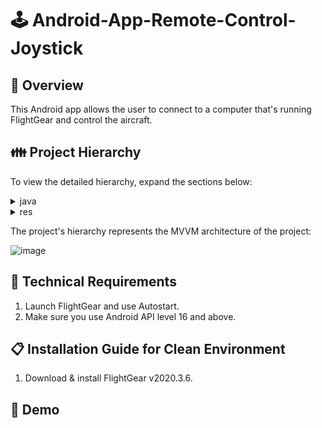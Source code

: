 # :joystick: Android-App-Remote-Control-Joystick
## 🔎 Overview
This Android app allows the user to connect to a computer that's running FlightGear and control the aircraft.


## 👪 Project Hierarchy

To view the detailed hierarchy, expand the sections below:
<details>
<summary>java</summary>
  
<p>

<details>
<summary>model</summary>
<p>

```
FGModel.java
```
</p>
</details>
  
<details>
<summary>viewModel</summary>
<p>

```
ViewModel.java
```

</p>
</details>
   
   <details>
<summary>views</summary>
<p>

```
Joystick.java
MainActivity.java
SteeringActivity.java 
```

</p>
</details>

</p>
</details>

<details>
<summary>res</summary>
<p>
<details>
  <summary>layout</summary>
<p>
  
```
activity_main.xml
activity_steering.xml
```
  
</p>
</details>
</p>
</details>

The project's hierarchy represents the MVVM architecture of the project:

![image](https://user-images.githubusercontent.com/63717070/121778412-7221fa00-cb9f-11eb-9820-b1d6f8ce16f6.png)


## 🔧 Technical Requirements
1) Launch FlightGear and use Autostart.
2) Make sure you use Android API level 16 and above.

## 📋 Installation Guide for Clean Environment
1) Download & install FlightGear v2020.3.6.

## 🎥 Demo

